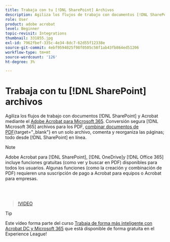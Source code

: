 ```yaml
---
title: Trabaja con tu [!DNL SharePoint] Archivos
description: Agiliza los flujos de trabajo con documentos [!DNL SharePoint] y Acrobat con Adobe Acrobat para [!DNL Microsoft 365]
role: User
product: adobe acrobat
level: Beginner
topic-revisit: Integrations
thumbnail: 331855.jpg
exl-id: 7962fbef-335c-4e34-8dc7-62d55f12338e
source-git-commit: 4ebf9594025f98f0505c58f1ab43fb864ed51206
workflow-type: tm+mt
source-wordcount: '126'
ht-degree: 3%

---
```


# Trabaja con tu [!DNL SharePoint] archivos

Agiliza los flujos de trabajo con documentos [!DNL SharePoint] y Acrobat mediante el [Adobe Acrobat para Microsoft 365](https://appsource.microsoft.com/en-us/product/web-apps/adobeinc.adobe-document-cloud-pdf?tab=Overview). Conversión segura [!DNL Microsoft 365] archivos para los PDF, [combinar documentos de PDF](https://www.adobe.com/es/acrobat/online/merge-pdf.html){target="_blank"} en un solo archivo, comenta y reorganiza las páginas; todo desde [!DNL SharePoint] en línea.

>[!NOTE]
>
>Adobe Acrobat para [!DNL SharePoint], [!DNL OneDrive]y [!DNL Office 365] incluye funciones gratuitas (como ver y buscar en PDF) disponibles para todos los usuarios. Algunas funciones (como la creación y combinación de PDF) requieren una suscripción de pago a Acrobat para equipos o Acrobat para empresas.

<br> 

>[!VIDEO](https://video.tv.adobe.com/v/331855?quality=12&learn=on&hidetitle=true)

>[!TIP]
>
>Este vídeo forma parte del curso [Trabaja de forma más inteligente con Acrobat DC y Microsoft 365](https://experienceleague.adobe.com/?recommended=Acrobat-U-1-2021.microsoft365) que está disponible de forma gratuita en el Experience League!

